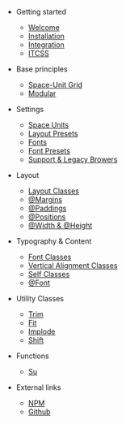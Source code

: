 - Getting started
  - [Welcome](getting-started/welcome.md)
  - [Installation](getting-started/installation.md)
  - [Integration](getting-started/integration.md)
  - [ITCSS](getting-started/itcss.md)

- Base principles
  - [Space-Unit Grid](base-principles/space-unit-grid.md)
  - [Modular](base-principles/modular.md)
  
- Settings
  - [Space Units](settings/space-units.md)
  - [Layout Presets](settings/layout-presets.md)
  - [Fonts](settings/fonts.md)
  - [Font Presets](settings/font-presets.md)
  - [Support & Legacy Browers](settings/support-legacy.md)

- Layout
  - [Layout Classes](layout/layout-classes.md)
  - [@Margins](layout/margin.md)
  - [@Paddings](layout/padding.md)
  - [@Positions](layout/position.md)
  - [@Width & @Height](layout/width-height.md)
  
- Typography & Content 
  - [Font Classes](typography/font-classes.md)
  - [Vertical Alignment Classes](typography/vertical-alignments.md)
  - [Self Classes](typography/self-classes.md)
  - [@Font](typography/font-mixins.md)
  
- Utility Classes
  - [Trim](utility-classes/trim.md)
  - [Fit](utility-classes/fit.md)
  - [Implode](utility-classes/implode.md)
  - [Shift](utility-classes/shift.md)

- Functions
  - [Su](functions/su.md) 
   
- External links
  - [NPM](https://www.npmjs.com/package/spaceframework)
  - [Github](https://github.com/HarwinBorger/SpaceFramework)